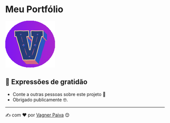 # Meu Portfólio 

![alt text](https://github.com/developervagner/portfolio-web/blob/main/assets/Images/2.png "Logo Ofical")


## 🎁 Expressões de gratidão

* Conte a outras pessoas sobre este projeto 📢
* Obrigado publicamente 🤓.

---
:writing_hand:  com ❤️ por [Vagner Paiva](https://github.com/developervagner) 😊
